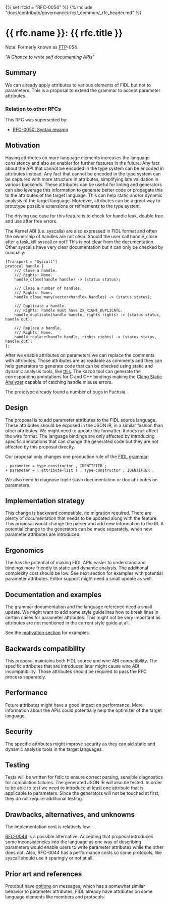 {% set rfcid = "RFC-0054" %}
{% include "docs/contribute/governance/rfcs/_common/_rfc_header.md" %}
# {{ rfc.name }}: {{ rfc.title }}
<!-- SET the `rfcid` VAR ABOVE. DO NOT EDIT ANYTHING ELSE ABOVE THIS LINE. -->

Note: Formerly known as [FTP](../deprecated-ftp-process.md)-054.

_"A Chance to write self documenting APIs"_

## Summary

We can already apply attributes to various elements of FIDL but not to parameters. This is a proposal to extend the grammar to accept parameter attributes.

### Relation to other RFCs

This RFC was superseded by:

* [RFC-0050: Syntax revamp](0050_syntax_revamp.md)

## Motivation

Having attributes on more language elements increases the language consistency
and also an enabler for further features in the future. Any fact about the API
that cannot be encoded in the type system can be encoded in attributes instead.
Any fact that cannot be encoded in the type system can be captured with more
structure in attributes, simplifying late validation in various backends. These
attributes can be useful for linting and generators can also leverage this
information to generate better code or propagate this to the attributes of the
target language. This can help static and/or dynamic analysis of the target
language. Moreover, attributes can be a great way to prototype possible
extensions or refinements to the type system.

The driving use case for this feature is to check for handle leak, double free
and use after free errors.

The Kernel ABI (i.e. syscalls) are also expressed in FIDL format and often the
ownership of handles are not clear. Should the user call handle_close after a
task_kill syscall or not? This is not clear from the documentation. Other
syscalls have very clear documentation but it can only be checked by manually:

```fidl
[Transport = "Syscall"]
protocol handle {
    /// Close a handle.
    /// Rights: None.
    handle_close(handle handle) -> (status status);

    /// Close a number of handles.
    /// Rights: None.
    handle_close_many(vector<handle> handles) -> (status status);

    /// Duplicate a handle.
    /// Rights: handle must have ZX_RIGHT_DUPLICATE.
    handle_duplicate(handle handle, rights rights) -> (status status, handle out);

    /// Replace a handle.
    /// Rights: None.
    handle_replace(handle handle, rights rights) -> (status status, handle out);
};
```

After we enable attributes on parameters we can replace the comments with
attributes. Those attributes are as readable as comments and they can help
generators to generate code that can be checked using static and dynamic
analysis tools, like [this](https://reviews.llvm.org/D70470). The kazoo tool can
generate the corresponding annotations for C and C++ bindings making the [Clang
Static Analyzer](https://clang.llvm.org/docs/ClangStaticAnalyzer.html) capable
of catching handle misuse errors.

The prototype already found a number of bugs in Fuchsia.

## Design

The proposal is to add parameter attributes to the FIDL source language. These
attributes should be exposed in the JSON IR, in a similar fashion than other
attributes. We might need to update the formatter. It does not affect the wire
format. The language bindings are only affected by introducing specific
annotations that can change the generated code but they are not affected by this
proposal directly.

Our proposal only changes one production rule of the [FIDL
grammar][grammar]:

```
- parameter = type-constructor , IDENTIFIER ;
+ parameter = ( attribute-list ) , type-constructor , IDENTIFIER ;
```

We also need to diagnose triple slash documentation or doc attributes on
parameters.

## Implementation strategy

This change is backward compatible, no migration required. There are plenty of
documentation that needs to be updated along with the feature. This proposal
would change the parser and add new information to the IR. A potential change to
the generators can be made separately, when new parameter attributes are
introduced.

## Ergonomics

The has the potential of making FIDL APIs easier to understand and bindings more
friendly to static and dynamic analysis. The additional complexity cost should
be low. See next section for examples with potential parameter attributes.
Editor support might need a small update as well.

## Documentation and examples

The grammar documentation and the language reference need a small update. We
might want to add some style guidelines how to break lines in certain cases for
parameter attributes. This might not be very important as attributes are not
mentioned in the current style guide at all.

See the [motivation section](#motivation) for examples.

## Backwards compatibility

This proposal maintains both FIDL source and wire ABI compatibility. The
specific attributes that are introduced later might cause wire ABI
incompatibility. Those attributes should be required to pass the RFC process
separately.

## Performance

Future attributes might have a good impact on performance. More information
about the APIs could potentially help the optimizer of the target language.

## Security

The specific attributes might improve security as they can aid static and
dynamic analysis tools in the target languages.

## Testing

Tests will be written for fidlc to ensure correct parsing, sensible diagnostics
for compilation failures. The generated JSON IR will also be tested. In order to
be able to test we need to introduce at least one attribute that is applicable
to parameters. Since the generators will not be touched at first, they do not
require additional testing.

## Drawbacks, alternatives, and unknowns

The implementation cost is relatively low.

[RFC-0044](/docs/contribute/governance/rfcs/0044_extensible_method_arguments.md) is a possible alternative. Accepting that proposal
introduces some inconsistencies into the language as one way of describing
parameters would enable users to write parameter attributes while the other does
not. Also, RFC-0044 has a performance costs so some protocols, like syscall
should use it sparingly or not at all.

## Prior art and references

Protobuf have
[options](https://developers.google.com/protocol-buffers/docs/proto3#options) on
messages, which has a somewhat similar behavior to parameter attributes. FIDL
already have attributes on some language elements like members and protocols.

<!-- xrefs -->
[grammar]: /docs/reference/fidl/language/grammar.md

